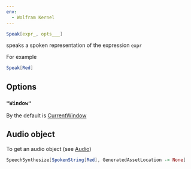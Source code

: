 ```yaml
---
env:
  - Wolfram Kernel
---
```

```mathematica
Speak[expr_, opts___]
```

speaks a spoken representation of the expression `expr`

For example

```mathematica
Speak[Red]
```

## Options
### `"Window"`
By the default is [CurrentWindow](frontend/Reference/Frontend%20IO/CurrentWindow.md)

## Audio object
To get an audio object (see [Audio](frontend/Reference/Sound/Audio.md))

```mathematica
SpeechSynthesize[SpokenString[Red], GeneratedAssetLocation -> None]
```

